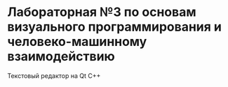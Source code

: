 # Лабораторная №3 по основам визуального программирования и человеко-машинному взаимодействию

Текстовый редактор на Qt C++
